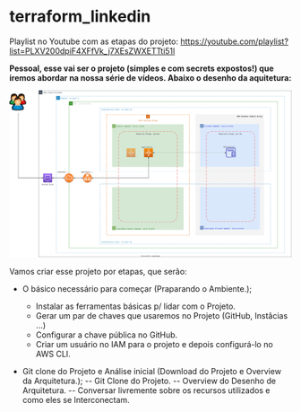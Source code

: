 # terraform_linkedin

Playlist no Youtube com as etapas do projeto: https://youtube.com/playlist?list=PLXV200dpiF4XFfVk_j7XEsZWXETTti51l



**Pessoal, esse vai ser o projeto (simples e com secrets expostos!) que iremos abordar na nossa série de vídeos. Abaixo o desenho da aquitetura:**

![diagrama](https://github.com/dellabeneta/terraform_linkedin/blob/master/004.drawio.svg)

Vamos criar esse projeto por etapas, que serão:

- O básico necessário para começar (Praparando o Ambiente.);
  - Instalar as ferramentas básicas p/ lidar com o Projeto.
  - Gerar um par de chaves que usaremos no Projeto (GitHub, Instâcias ...)
  - Configurar a chave pública no GitHub.
  - Criar um usuário no IAM para o projeto e depois configurá-lo no AWS CLI.
  

- Git clone do Projeto e Análise inicial (Download do Projeto e Overview da Arquitetura.);
-- Git Clone do Projeto.
-- Overview do Desenho de Arquitetura.
-- Conversar livremente sobre os recursos utilizados e como eles se Interconectam.
